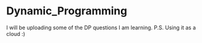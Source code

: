 # Dynamic_Programming
I will be uploading some of the DP questions I am learning.                  P.S. Using it as a cloud :)
